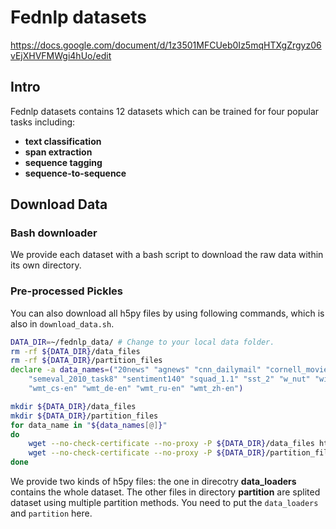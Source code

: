 # Fednlp datasets
https://docs.google.com/document/d/1z3501MFCUeb0Iz5mqHTXgZrgyz06vEjXHVFMWgi4hUo/edit
## Intro

Fednlp datasets contains 12 datasets which can be trained for four popular tasks including:

- **text classification**
- **span extraction**
- **sequence tagging**  
- **sequence-to-sequence**

## Download Data

### Bash downloader
We provide each dataset with a bash script to download the raw data within its own directory.


### Pre-processed Pickles 

You can also download all h5py files by using following commands, which is also in `download_data.sh`.
```bash
DATA_DIR=~/fednlp_data/	# Change to your local data folder.
rm -rf ${DATA_DIR}/data_files
rm -rf ${DATA_DIR}/partition_files
declare -a data_names=("20news" "agnews" "cnn_dailymail" "cornell_movie_dialogue" 
	"semeval_2010_task8" "sentiment140" "squad_1.1" "sst_2" "w_nut" "wikiner" 
	"wmt_cs-en" "wmt_de-en" "wmt_ru-en" "wmt_zh-en")

mkdir ${DATA_DIR}/data_files
mkdir ${DATA_DIR}/partition_files
for data_name in "${data_names[@]}"
do
	wget --no-check-certificate --no-proxy -P ${DATA_DIR}/data_files https://fednlp.s3-us-west-1.amazonaws.com/data_files/${data_name}_data.h5
	wget --no-check-certificate --no-proxy -P ${DATA_DIR}/partition_files https://fednlp.s3-us-west-1.amazonaws.com/partition_files/${data_name}_partition.h5
done
```
We provide two kinds of h5py files: the one in direcotry **data_loaders**  contains the whole dataset.
The other files in directory **partition** are splited dataset using multiple partition methods.
You need to put the `data_loaders` and `partition` here.
